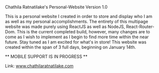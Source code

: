 Chathila Ratnatilake's Personal-Website Version 1.0


This is a personal website I created in order to store and display who I am as well as my personal accomplishments. The entirety of this multipage website was made purely using ReactJS as well as NodeJS, React-Router-Dom. This is the current completed build, however, many changes are to come as I wish to implement as I begin to find more time within the near future. Stay tuned as I am excited for what's in store! This website was created within the span of 3 full days, beginning on January 14th.

** MOBILE SUPPORT IS IN PROGRESS **

Link: www.chathilaratnatilake.com

